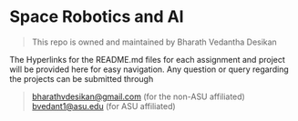 # Space Robotics and AI


>This repo is owned and maintained by Bharath Vedantha Desikan

The Hyperlinks for the README.md files for each assignment and project will be provided here for easy navigation.
Any question or query regarding the projects can be submitted through 
>bharathvdesikan@gmail.com (for the non-ASU affiliated)
>bvedant1@asu.edu (for ASU affiliated)


